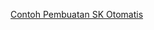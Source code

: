 [Contoh Pembuatan SK Otomatis](https://drive.google.com/drive/folders/1raxyQ-cg6q5E_i1b8EPWCm8IEOmLtxuM?usp=sharing)
